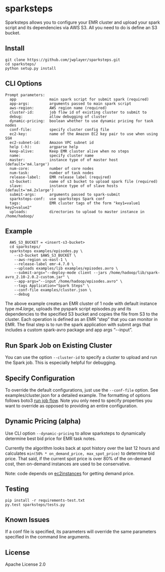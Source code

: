 # sparksteps

Sparksteps allows you to configure your EMR cluster and upload your
spark script and its dependencies via AWS S3. All you need to do is
define an S3 bucket.

## Install

```
git clone https://github.com/jwplayer/sparksteps.git
cd sparksteps/
python setup.py install
```

## CLI Options

```
Prompt parameters:
  app               main spark script for submit spark (required)
  app-args:         arguments passed to main spark script
  aws-region:       AWS region name (required)
  cluster-id:       job flow id of existing cluster to submit to
  debug:            allow debugging of cluster
  dynamic-pricing:  boolean whether to use dynamic pricing for task nodes
  conf-file:        specify cluster config file
  ec2-key:          name of the Amazon EC2 key pair to use when using SSH
  ec2-subnet-id:    Amazon VPC subnet id
  help (-h):        argparse help
  keep-alive:       Keep EMR cluster alive when no steps
  name:             specify cluster name
  master:           instance type of of master host (default='m4.large')
  num-core:         number of core nodes
  num-task:         number of task nodes
  release-label:    EMR release label (required)
  s3-bucket:        name of s3 bucket to upload spark file (required)
  slave:            instance type of of slave hosts (default='m4.2xlarge')
  submit-args:      arguments passed to spark-submit
  sparksteps-conf:  use sparksteps Spark conf
  tags:             EMR cluster tags of the form "key1=value1 key2=value2"
  uploads:          directories to upload to master instance in /home/hadoop/
```

## Example

```
  AWS_S3_BUCKET = <insert-s3-bucket>
  cd sparksteps/
  sparksteps examples/episodes.py \
    --s3-bucket $AWS_S3_BUCKET \
    --aws-region us-east-1 \
    --release-label emr-4.7.0 \
    --uploads examples/lib examples/episodes.avro \
    --submit-args="--deploy-mode client --jars /home/hadoop/lib/spark-avro_2.10-2.0.2-custom.jar" \
    --app-args="--input /home/hadoop/episodes.avro" \
    --tags Application="Spark Steps" \
    --conf-file examples/cluster.json \
    --debug
```

The above example creates an EMR cluster of 1 node with default instance
type _m4.large_, uploads the pyspark script episodes.py and its dependencies to
the specified S3 bucket and copies the file from S3 to the cluster.
Each operation is defined as an EMR “step” that you can monitor in EMR. The
final step is to run the spark application with submit args that includes a
custom spark-avro package and app args “--input”.

## Run Spark Job on Existing Cluster

You can use the option `--cluster-id` to specify a cluster to upload 
and run the Spark job. This is especially helpful for debugging.

## Specify Configuration

To override the default configurations, just use the `--conf-file` option. 
See examples/cluster.json for a detailed example. The formatting of options
follows boto3 [run job flow](http://boto3.readthedocs.io/en/latest/reference/services/emr.html#EMR.Client.run_job_flow).
Note you only need to specify properties you want to override as opposed to
providing an entire configuration.

## Dynamic Pricing (alpha)

Use CLI option `--dynamic-pricing` to allow sparksteps to dynamically determine
best bid price for EMR task notes. 

Currently the algorithm looks back at spot history over the last 12
hours and calculates  `min(50% * on_demand_price, max_spot_price)` to
determine bid price.
That said, if the current spot price is over 80% of the on-demand cost,
then on-demand instances are used to be conservative.

Note: code depends on [ec2instances](http://www.ec2instances.info/) for
getting demand price.

## Testing

```
pip install -r requirements-test.txt
py.test sparksteps/tests.py
```

## Known Issues

If a conf file is specified, its parameters will override the same parameters
specified in the command line arguments.

## License

Apache License 2.0
